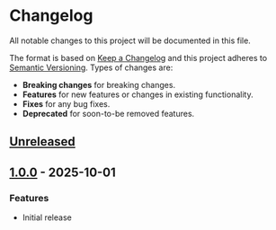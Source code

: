 # Changelog
All notable changes to this project will be documented in this file.

The format is based on [Keep a Changelog](http://keepachangelog.com/en/1.0.0/)
and this project adheres to [Semantic Versioning](http://semver.org/spec/v2.0.0.html).
Types of changes are:

- **Breaking changes** for breaking changes.
- **Features** for new features or changes in existing functionality.
- **Fixes** for any bug fixes.
- **Deprecated** for soon-to-be removed features.

## [Unreleased]

## [1.0.0] - 2025-10-01

### Features

- Initial release

[Unreleased]: https://github.com/radeklat/delfino-core/compare/1.0.0...HEAD
[1.0.0]: https://github.com/radeklat/delfino-core/compare/initial...1.0.0
